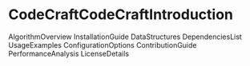 # CodeCraftCodeCraftIntroduction
AlgorithmOverview
InstallationGuide
DataStructures
DependenciesList
UsageExamples
ConfigurationOptions
ContributionGuide
PerformanceAnalysis
LicenseDetails

